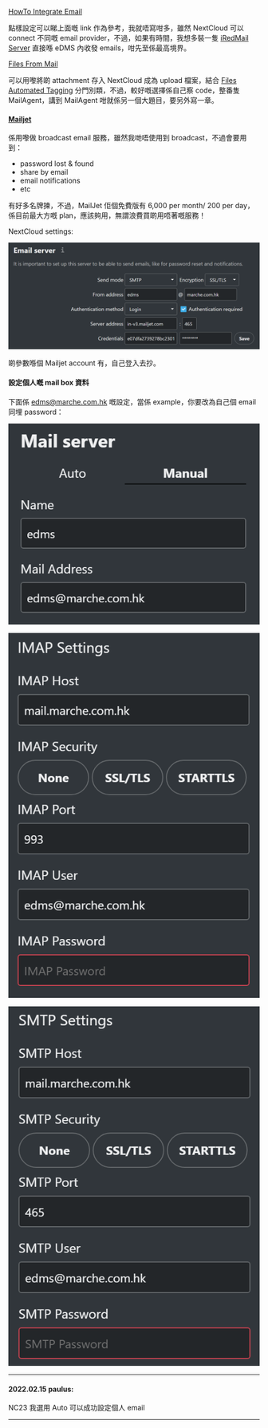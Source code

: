 [HowTo Integrate Email](https://www.inmotionhosting.com/support/website/integrate-email-in-nextcloud/)

點樣設定可以睇上面嘅 link 作為參考，我就唔寫咁多，雖然 NextCloud 可以 connect 不同嘅 email provider，不過，如果有時間，我想多裝一隻 [iRedMail Server](https://www.iredmail.org/) 直接喺 eDMS 內收發 emails，咁先至係最高境界。

[Files From Mail](https://github.com/nextcloud/files_frommail)

可以用嚟將啲 attachment 存入 NextCloud 成為 upload 檔案，結合 [Files Automated Tagging](https://apps.nextcloud.com/apps/files_automatedtagging) 分門別類，不過，較好嘅選擇係自己察 code，整番隻 MailAgent，講到 MailAgent 咁就係另一個大題目，要另外寫一章。

#### [Mailjet](https://www.mailjet.com/)

係用嚟做 broadcast email 服務，雖然我哋唔使用到 broadcast，不過會要用到：

- password lost & found
- share by email
- email notifications
- etc

有好多名牌揀，不過，MailJet 佢個免費版有 6,000 per month/ 200 per day，係目前最大方嘅 plan，應該夠用，無謂浪費買啲用唔著嘅服務！

NextCloud settings:

<p align="center"><img src="mailjet-setting.png" width="640" title="Marche Logo" /></p>

啲參數喺個 Mailjet account 有，自己登入去抄。

#### 設定個人嘅 mail box 資料

下面係 edms@marche.com.hk 嘅設定，當係 example，你要改為自己個 email 同埋 password：

<p align="center"><img src="mail-server-setting-01.png" title="Marche Logo" /></p>

<p align="center"><img src="mail-server-setting-02.png" title="Marche Logo" /></p>

<p align="center"><img src="mail-server-setting-03.png" title="Marche Logo" /></p>

------

#### 2022.02.15 paulus:

NC23 我選用 Auto 可以成功設定個人 email

------




